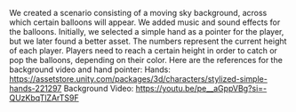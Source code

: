 We created a scenario consisting of a moving sky background, across which certain balloons will appear. 
We added music and sound effects for the balloons. Initially, we selected a simple hand as a pointer for the player, but we later found a better asset. 
The numbers represent the current height of each player. Players need to reach a certain height in order to catch or pop the balloons, depending on their color.
Here are the references for the background video and hand pointer:
Hands: https://assetstore.unity.com/packages/3d/characters/stylized-simple-hands-221297
Background Video: https://youtu.be/pe__aGppVBg?si=-QUzKbqTlZArTS9F
